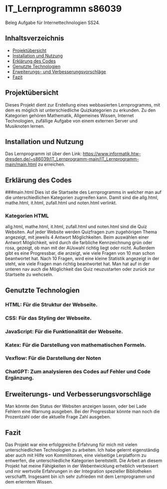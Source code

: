 # IT_Lernprogrammn s86039
Beleg Aufgabe für Internettechnologien SS24.

## Inhaltsverzeichnis
- [Projektübersicht](#projektübersicht)
- [Installation und Nutzung](#installation-und-nutzung)
- [Erklärung des Codes](#erklärung-des-codes)
- [Genutzte Technologien](#genutzte-technologien)
- [Erweiterungs- und Verbesserungsvorschläge](#erweiterungs-und-verbesserungsvorschläge)
- [Fazit](#fazit)


## Projektübersicht
Dieses Projekt dient zur Erstellung eines webbasierten Lernprogramms, 
mit dem es möglich ist unterschiedliche Quizkategorien zu erkunden.
Zu den Kategorien gehören Mathematik, Allgemeines Wissen, Internet Technologien, 
zufällige Aufgabe von einem externen Server und Musiknoten lernen.

## Installation und Nutzung
Das Lernprogramm ist über den Link: 
https://www.informatik.htw-dresden.de/~s86039/IT_Lernprogramm-main/IT_Lernprogramm-main/main.html
zu erreichen.

## Erklärung des Codes

###main.html
Dies ist die Startseite des Lernprogramms in welcher man auf die unterschiedlichen Kategorien zugrreifen kann.
Damit sind die allg.html, mathe.html, it.html, zufall.html und noten.html verlinkt.

### Kategorien HTML
allg.html, mathe.html, it.html, zufall.html und noten.html sind die Quiz Websiten. 
Auf jeder Website werden Quizfragen zum zugehörigen Thema angezeigt, mit jeweils 4 Antwort Möglichkeiten.
Beim auswählen einer Antwort Möglichkeit, wird durch die farbliche Kennzeichnung grün oder rosa, gezeigt,
ob man mit der AUswahl richtig liegt oder nicht.
Außerdem gibt es eine Progressbar, die anzeigt, wie viele Fragen von 10 man schon beantwortet hat.
Nach 10 Fragen, wird eine kleine Statistik angezeigt in der steht, wie viele Fragen man richtig beantwortet hat.
Man hat auf in der unteren nav auch die Möglichkeit das Quiz neuzustarten oder zurück zur Startseite zu wehcseln.

## Genutzte Technologien

### HTML: Für die Struktur der Webseite.
### CSS: Für das Styling der Webseite.
### JavaScript: Für die Funktionalität der Webseite.
### Katex: Für die Darstellung von mathematischen Formeln.
### Vexflow: Für die Darstellung der Noten
### ChatGPT: Zum analysieren des Codes auf Fehler und Code Ergänzung.

## Erweiterungs- und Verbesserungsvorschläge

Man könnte den Status der Websiten anzeigen lassen, oder bei Lade Fehlern eine Warnung ausgeben.
Bei der Progressbar könnte man noch die Prozentzahl oder die aktuelle Frage Zahl ausgeben. 

## Fazit
Das Projekt war eine erfolggreiche Erfahrung für mich mit vielen unterschiedlichen Technologien zu arbeiten.
Ich habe gelernt eigenständig aber auch mit Hilfe von Kommilitonen, eine vielseitige Lerplatform zu entwerfen,
die unterschiedliche Kategorien bereitstellt. Die Arbeit an diesem Projekt hat meine Fähigkeiten in der Webentwicklung erheblich verbessert und mir wertvolle Erfahrungen in der Integration spezieller Bibliotheken verschafft.
Insgesamt bin ich sehr zufrieden mit dem Lernprogramm und dem erlerntem Wissen.
